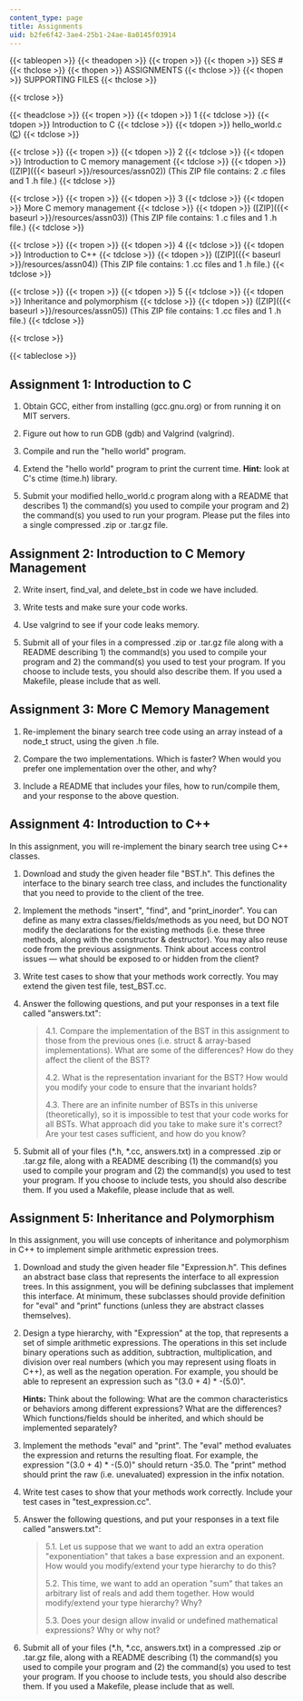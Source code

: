 ```yaml
---
content_type: page
title: Assignments
uid: b2fe6f42-3ae4-25b1-24ae-8a0145f03914
---
```


{{< tableopen >}}
{{< theadopen >}}
{{< tropen >}}
{{< thopen >}}
SES #
{{< thclose >}}
{{< thopen >}}
ASSIGNMENTS
{{< thclose >}}
{{< thopen >}}
SUPPORTING FILES
{{< thclose >}}

{{< trclose >}}

{{< theadclose >}}
{{< tropen >}}
{{< tdopen >}}
1
{{< tdclose >}}
{{< tdopen >}}
Introduction to C
{{< tdclose >}}
{{< tdopen >}}
hello\_world.c ([C](/courses/electrical-engineering-and-computer-science/6-088-introduction-to-c-memory-management-and-c-object-oriented-programming-january-iap-2010/assignments/hello_world.c))
{{< tdclose >}}

{{< trclose >}}
{{< tropen >}}
{{< tdopen >}}
2
{{< tdclose >}}
{{< tdopen >}}
Introduction to C memory management
{{< tdclose >}}
{{< tdopen >}}
([ZIP]({{< baseurl >}}/resources/assn02)) (This ZIP file contains: 2 .c files and 1 .h file.)
{{< tdclose >}}

{{< trclose >}}
{{< tropen >}}
{{< tdopen >}}
3
{{< tdclose >}}
{{< tdopen >}}
More C memory management
{{< tdclose >}}
{{< tdopen >}}
([ZIP]({{< baseurl >}}/resources/assn03)) (This ZIP file contains: 1 .c files and 1 .h file.)
{{< tdclose >}}

{{< trclose >}}
{{< tropen >}}
{{< tdopen >}}
4
{{< tdclose >}}
{{< tdopen >}}
Introduction to C++
{{< tdclose >}}
{{< tdopen >}}
([ZIP]({{< baseurl >}}/resources/assn04)) (This ZIP file contains: 1 .cc files and 1 .h file.)
{{< tdclose >}}

{{< trclose >}}
{{< tropen >}}
{{< tdopen >}}
5
{{< tdclose >}}
{{< tdopen >}}
Inheritance and polymorphism
{{< tdclose >}}
{{< tdopen >}}
([ZIP]({{< baseurl >}}/resources/assn05)) (This ZIP file contains: 1 .cc files and 1 .h file.)
{{< tdclose >}}

{{< trclose >}}

{{< tableclose >}}

Assignment 1: Introduction to C
-------------------------------

1.  Obtain GCC, either from installing (gcc.gnu.org) or from running it on MIT servers.
    
2.  Figure out how to run GDB (gdb) and Valgrind (valgrind).
    
3.  Compile and run the "hello world" program.
    
4.  Extend the "hello world" program to print the current time. **Hint:** look at C's ctime (time.h) library.
    
5.  Submit your modified hello\_world.c program along with a README that describes 1) the command(s) you used to compile your program and 2) the command(s) you used to run your program. Please put the files into a single compressed .zip or .tar.gz file.
    

Assignment 2: Introduction to C Memory Management
-------------------------------------------------

2.  Write insert, find\_val, and delete\_bst in code we have included.
3.  Write tests and make sure your code works.
    
4.  Use valgrind to see if your code leaks memory.
    
5.  Submit all of your files in a compressed .zip or .tar.gz file along with a README describing 1) the command(s) you used to compile your program and 2) the command(s) you used to test your program. If you choose to include tests, you should also describe them. If you used a Makefile, please include that as well.
    

Assignment 3: More C Memory Management
--------------------------------------

1.  Re-implement the binary search tree code using an array instead of a node\_t struct, using the given .h file.
    
2.  Compare the two implementations. Which is faster? When would you prefer one implementation over the other, and why?
    
3.  Include a README that includes your files, how to run/compile them, and your response to the above question.
    

Assignment 4: Introduction to C++
---------------------------------

In this assignment, you will re-implement the binary search tree using C++ classes.

1.  Download and study the given header file "BST.h". This defines the interface to the binary search tree class, and includes the functionality that you need to provide to the client of the tree.
    
2.  Implement the methods "insert", "find", and "print\_inorder". You can define as many extra classes/fields/methods as you need, but DO NOT modify the declarations for the existing methods (i.e. these three methods, along with the constructor & destructor). You may also reuse code from the previous assignments. Think about access control issues — what should be exposed to or hidden from the client?
    
3.  Write test cases to show that your methods work correctly. You may extend the given test file, test\_BST.cc.
4.  Answer the following questions, and put your responses in a text file called "answers.txt":
    
    > 4.1. Compare the implementation of the BST in this assignment to those from the previous ones (i.e. struct & array-based implementations). What are some of the differences? How do they affect the client of the BST?
    > 
    > 4.2. What is the representation invariant for the BST? How would you modify your code to ensure that the invariant holds?
    > 
    > 4.3. There are an infinite number of BSTs in this universe (theoretically), so it is impossible to test that your code works for all BSTs. What approach did you take to make sure it's correct? Are your test cases sufficient, and how do you know?
    
5.  Submit all of your files (\*.h, \*.cc, answers.txt) in a compressed .zip or .tar.gz file, along with a README describing (1) the command(s) you used to compile your program and (2) the command(s) you used to test your program. If you choose to include tests, you should also describe them. If you used a Makefile, please include that as well.
    

Assignment 5: Inheritance and Polymorphism
------------------------------------------

In this assignment, you will use concepts of inheritance and polymorphism in C++ to implement simple arithmetic expression trees.

1.  Download and study the given header file "Expression.h". This defines an abstract base class that represents the interface to all expression trees. In this assignment, you will be defining subclasses that implement this interface. At minimum, these subclasses should provide definition for "eval" and "print" functions (unless they are abstract classes themselves).
    
2.  Design a type hierarchy, with "Expression" at the top, that represents a set of simple arithmetic expressions. The operations in this set include binary operations such as addition, subtraction, multiplication, and division over real numbers (which you may represent using floats in C++), as well as the negation operation. For example, you should be able to represent an expression such as "(3.0 + 4) \* -(5.0)".
    
    **Hints:** Think about the following: What are the common characteristics or behaviors among different expressions? What are the differences? Which functions/fields should be inherited, and which should be implemented separately?
    
3.  Implement the methods "eval" and "print". The "eval" method evaluates the expression and returns the resulting float. For example, the expression "(3.0 + 4) \* -(5.0)" should return -35.0. The "print" method should print the raw (i.e. unevaluated) expression in the infix notation.
    
4.  Write test cases to show that your methods work correctly. Include your test cases in "test\_expression.cc".
    
5.  Answer the following questions, and put your responses in a text file called "answers.txt":
    
    > 5.1. Let us suppose that we want to add an extra operation "exponentiation" that takes a base expression and an exponent. How would you modify/extend your type hierarchy to do this?
    > 
    > 5.2. This time, we want to add an operation "sum" that takes an arbitrary list of reals and add them together. How would modify/extend your type hierarchy? Why?
    > 
    > 5.3. Does your design allow invalid or undefined mathematical expressions? Why or why not?
    
6.  Submit all of your files (\*.h, \*.cc, answers.txt) in a compressed .zip or .tar.gz file, along with a README describing (1) the command(s) you used to compile your program and (2) the command(s) you used to test your program. If you choose to include tests, you should also describe them. If you used a Makefile, please include that as well.